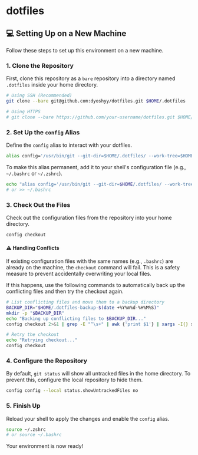 # dotfiles

## 💻 Setting Up on a New Machine

Follow these steps to set up this environment on a new machine.

### 1\. Clone the Repository

First, clone this repository as a `bare` repository into a directory named `.dotfiles` inside your home directory.

```bash
# Using SSH (Recommended)
git clone --bare git@github.com:dyoshyy/dotfiles.git $HOME/.dotfiles

# Using HTTPS
# git clone --bare https://github.com/your-username/dotfiles.git $HOME/.dotfiles
```

### 2\. Set Up the `config` Alias

Define the `config` alias to interact with your dotfiles.

```bash
alias config='/usr/bin/git --git-dir=$HOME/.dotfiles/ --work-tree=$HOME'
```

To make this alias permanent, add it to your shell's configuration file (e.g., `~/.bashrc` or `~/.zshrc`).

```bash
echo "alias config='/usr/bin/git --git-dir=$HOME/.dotfiles/ --work-tree=$HOME'" >> ~/.zshrc
# or >> ~/.bashrc
```

### 3\. Check Out the Files

Check out the configuration files from the repository into your home directory.

```bash
config checkout
```

#### ⚠️ Handling Conflicts

If existing configuration files with the same names (e.g., `.bashrc`) are already on the machine, the `checkout` command will fail. This is a safety measure to prevent accidentally overwriting your local files.

If this happens, use the following commands to automatically back up the conflicting files and then try the checkout again.

```bash
# List conflicting files and move them to a backup directory
BACKUP_DIR="$HOME/.dotfiles-backup-$(date +%Y%m%d-%H%M%S)"
mkdir -p "$BACKUP_DIR"
echo "Backing up conflicting files to $BACKUP_DIR..."
config checkout 2>&1 | grep -E "^\s+" | awk {'print $1'} | xargs -I{} sh -c 'mkdir -p "$(dirname "$BACKUP_DIR/{}")" && mv "$HOME/{}" "$BACKUP_DIR/{}" && echo "  -> backed up: {}"'

# Retry the checkout
echo "Retrying checkout..."
config checkout
```

### 4\. Configure the Repository

By default, `git status` will show all untracked files in the home directory. To prevent this, configure the local repository to hide them.

```bash
config config --local status.showUntrackedFiles no
```

### 5\. Finish Up

Reload your shell to apply the changes and enable the `config` alias.

```bash
source ~/.zshrc
# or source ~/.bashrc
```

Your environment is now ready\!
